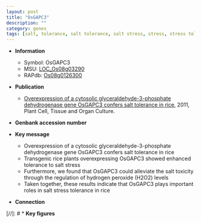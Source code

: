 ```yaml
---
layout: post
title: "OsGAPC3"
description: ""
category: genes
tags: [salt, tolerance, salt tolerance, salt stress, stress, stress tolerance]
---
```


* **Information**  
    + Symbol: OsGAPC3  
    + MSU: [LOC_Os08g03290](http://rice.plantbiology.msu.edu/cgi-bin/ORF_infopage.cgi?orf=LOC_Os08g03290)  
    + RAPdb: [Os08g0126300](http://rapdb.dna.affrc.go.jp/viewer/gbrowse_details/irgsp1?name=Os08g0126300)  

* **Publication**  
    + [Overexpression of a cytosolic glyceraldehyde-3-phosphate dehydrogenase gene OsGAPC3 confers salt tolerance in rice](http://www.ncbi.nlm.nih.gov/pubmed?term=Overexpression+of+a+cytosolic+glyceraldehyde-3-phosphate+dehydrogenase+gene+OsGAPC3+confers+salt+tolerance+in+rice%5BTitle%5D), 2011, Plant Cell, Tissue and Organ Culture.

* **Genbank accession number**  

* **Key message**  
    + Overexpression of a cytosolic glyceraldehyde-3-phosphate dehydrogenase gene OsGAPC3 confers salt tolerance in rice
    + Transgenic rice plants overexpressing OsGAPC3 showed enhanced tolerance to salt stress
    + Furthermore, we found that OsGAPC3 could alleviate the salt toxicity through the regulation of hydrogen peroxide (H2O2) levels
    + Taken together, these results indicate that OsGAPC3 plays important roles in salt stress tolerance in rice

* **Connection**  

[//]: # * **Key figures**  


